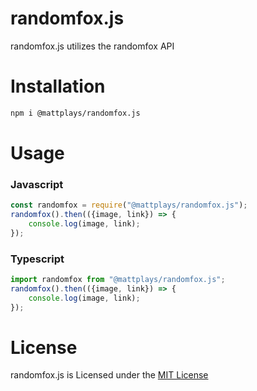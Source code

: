# randomfox.js
 randomfox.js utilizes the randomfox API

# Installation
```bash
npm i @mattplays/randomfox.js
```

# Usage
### Javascript
```javascript
const randomfox = require("@mattplays/randomfox.js");
randomfox().then(({image, link}) => {
    console.log(image, link);
});
```
### Typescript
```typescript
import randomfox from "@mattplays/randomfox.js";
randomfox().then(({image, link}) => {
    console.log(image, link);
});
```

# License
randomfox.js is Licensed under the [MIT License](https://github.com/MattPlays/randomfox.js/blob/main/LICENSE)